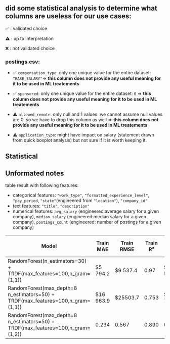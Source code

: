 ## did some statistical analysis to determine what columns are useless for our use cases:
✅ : validated choice

⚠️ : up to interpretation

❌ : not validated choice


### postings.csv:

* ✅ `compensation_type`:  only one unique value for the entire dataset: `"BASE_SALARY"`=> **this column does not provide any useful meaning for it to be used in ML treatements**


* ✅ `sponsored`: only one unique value for the entire dataset: `0` => **this column does not provide any useful meaning for it to be used in ML treatements**


* ⚠️ `allowed_remote`: only null and 1 values: we cannot assume null values are 0, so we have to drop this column as well => **this column does not provide any useful meaning for it to be used in ML treatements**


* ⚠️ `application_type`: might have impact on salary (statement drawn from quick boxplot analysis) but not sure if it is worth keeping it.

## Statistical 


## Unformated notes

table result with following features:
* categorical features: `"work_type"`, `"formatted_experience_level"`, `"pay_period`, `"state"`(engineered from `"location"`), `"company_id"`
* text features: `"title"`, `"description"`
* numerical features: `avg_salary` (engineered:average salary for a given company), `median_salary` (engineered:median salary for a given company), `postings_count` (engineered: number of postings for a given company)

| Model                                                                            | Train MAE | Train RMSE | Train R² | Test MAE  | Test RMSE | Test R² | CV MAE (k=5) | CV RMSE (k=5) | CV R² (k=5) |
|----------------------------------------------------------------------------------|-----------|------------|----------|-----------|-----------|---------|--------------|---------------|-------------|
| RandomForest(n_estimators=30) + TfIDF(max_features=100,n_gram=(1,1))             | $5 794.2  | $9 537.4   | 0.97     | $14 583.5 | $23 781.4 | 0.78    | $16 174.4    | $25 673.2     | 0.749       |
| RandomForest(max_depth=8 n_estimators=50) + TfIDF(max_features=100,n_gram=(1,1)) | $16 963.9 | $25503.7   | 0.753    | $17 736.8 | $26 891.9 | 0.721   | 0.567        | 0.890         | 0.705       |
| RandomForest(max_depth=8 n_estimators=50) + TfIDF(max_features=100,n_gram=(1,2)) | 0.234     | 0.567      | 0.890    | 0.345     | 0.678     | 0.901   | 0.456        | 0.789         | 0.123       |